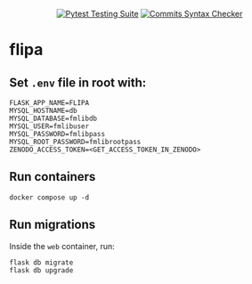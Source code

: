 <div align="center">

  <a href="">[![Pytest Testing Suite](https://github.com/diverso-lab/fmlib/actions/workflows/tests.yml/badge.svg?branch=main)](https://github.com/diverso-lab/fmlib/actions/workflows/tests.yml)</a>
  <a href="">[![Commits Syntax Checker](https://github.com/diverso-lab/fmlib/actions/workflows/commits.yml/badge.svg?branch=main)](https://github.com/diverso-lab/fmlib/actions/workflows/commits.yml)</a>
  
</div>

# flipa

## Set `.env` file in root with:

```
FLASK_APP_NAME=FLIPA
MYSQL_HOSTNAME=db
MYSQL_DATABASE=fmlibdb
MYSQL_USER=fmlibuser
MYSQL_PASSWORD=fmlibpass
MYSQL_ROOT_PASSWORD=fmlibrootpass
ZENODO_ACCESS_TOKEN=<GET_ACCESS_TOKEN_IN_ZENODO>
```

## Run containers

```
docker compose up -d 
```

## Run migrations

Inside the `web` container, run:

```
flask db migrate
flask db upgrade
```
